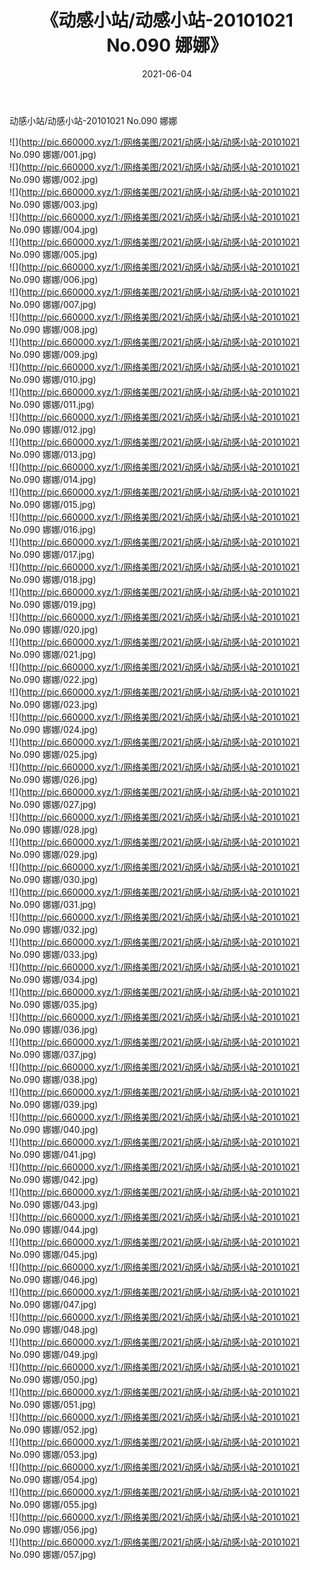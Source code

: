 ﻿---
layout: post
title:  《动感小站/动感小站-20101021 No.090 娜娜》
date:   2021-06-04
img: http://pic.660000.xyz/1:/网络美图/2021/动感小站/动感小站-20101021 No.090 娜娜/000.jpg
categories: [美女, 清纯, 唯美]
---

动感小站/动感小站-20101021 No.090 娜娜

 ![](http://pic.660000.xyz/1:/网络美图/2021/动感小站/动感小站-20101021 No.090 娜娜/001.jpg) <br>![](http://pic.660000.xyz/1:/网络美图/2021/动感小站/动感小站-20101021 No.090 娜娜/002.jpg) <br>![](http://pic.660000.xyz/1:/网络美图/2021/动感小站/动感小站-20101021 No.090 娜娜/003.jpg) <br>![](http://pic.660000.xyz/1:/网络美图/2021/动感小站/动感小站-20101021 No.090 娜娜/004.jpg) <br>![](http://pic.660000.xyz/1:/网络美图/2021/动感小站/动感小站-20101021 No.090 娜娜/005.jpg) <br>![](http://pic.660000.xyz/1:/网络美图/2021/动感小站/动感小站-20101021 No.090 娜娜/006.jpg) <br>![](http://pic.660000.xyz/1:/网络美图/2021/动感小站/动感小站-20101021 No.090 娜娜/007.jpg) <br>![](http://pic.660000.xyz/1:/网络美图/2021/动感小站/动感小站-20101021 No.090 娜娜/008.jpg) <br>![](http://pic.660000.xyz/1:/网络美图/2021/动感小站/动感小站-20101021 No.090 娜娜/009.jpg) <br>![](http://pic.660000.xyz/1:/网络美图/2021/动感小站/动感小站-20101021 No.090 娜娜/010.jpg) <br>![](http://pic.660000.xyz/1:/网络美图/2021/动感小站/动感小站-20101021 No.090 娜娜/011.jpg) <br>![](http://pic.660000.xyz/1:/网络美图/2021/动感小站/动感小站-20101021 No.090 娜娜/012.jpg) <br>![](http://pic.660000.xyz/1:/网络美图/2021/动感小站/动感小站-20101021 No.090 娜娜/013.jpg) <br>![](http://pic.660000.xyz/1:/网络美图/2021/动感小站/动感小站-20101021 No.090 娜娜/014.jpg) <br>![](http://pic.660000.xyz/1:/网络美图/2021/动感小站/动感小站-20101021 No.090 娜娜/015.jpg) <br>![](http://pic.660000.xyz/1:/网络美图/2021/动感小站/动感小站-20101021 No.090 娜娜/016.jpg) <br>![](http://pic.660000.xyz/1:/网络美图/2021/动感小站/动感小站-20101021 No.090 娜娜/017.jpg) <br>![](http://pic.660000.xyz/1:/网络美图/2021/动感小站/动感小站-20101021 No.090 娜娜/018.jpg) <br>![](http://pic.660000.xyz/1:/网络美图/2021/动感小站/动感小站-20101021 No.090 娜娜/019.jpg) <br>![](http://pic.660000.xyz/1:/网络美图/2021/动感小站/动感小站-20101021 No.090 娜娜/020.jpg) <br>![](http://pic.660000.xyz/1:/网络美图/2021/动感小站/动感小站-20101021 No.090 娜娜/021.jpg) <br>![](http://pic.660000.xyz/1:/网络美图/2021/动感小站/动感小站-20101021 No.090 娜娜/022.jpg) <br>![](http://pic.660000.xyz/1:/网络美图/2021/动感小站/动感小站-20101021 No.090 娜娜/023.jpg) <br>![](http://pic.660000.xyz/1:/网络美图/2021/动感小站/动感小站-20101021 No.090 娜娜/024.jpg) <br>![](http://pic.660000.xyz/1:/网络美图/2021/动感小站/动感小站-20101021 No.090 娜娜/025.jpg) <br>![](http://pic.660000.xyz/1:/网络美图/2021/动感小站/动感小站-20101021 No.090 娜娜/026.jpg) <br>![](http://pic.660000.xyz/1:/网络美图/2021/动感小站/动感小站-20101021 No.090 娜娜/027.jpg) <br>![](http://pic.660000.xyz/1:/网络美图/2021/动感小站/动感小站-20101021 No.090 娜娜/028.jpg) <br>![](http://pic.660000.xyz/1:/网络美图/2021/动感小站/动感小站-20101021 No.090 娜娜/029.jpg) <br>![](http://pic.660000.xyz/1:/网络美图/2021/动感小站/动感小站-20101021 No.090 娜娜/030.jpg) <br>![](http://pic.660000.xyz/1:/网络美图/2021/动感小站/动感小站-20101021 No.090 娜娜/031.jpg) <br>![](http://pic.660000.xyz/1:/网络美图/2021/动感小站/动感小站-20101021 No.090 娜娜/032.jpg) <br>![](http://pic.660000.xyz/1:/网络美图/2021/动感小站/动感小站-20101021 No.090 娜娜/033.jpg) <br>![](http://pic.660000.xyz/1:/网络美图/2021/动感小站/动感小站-20101021 No.090 娜娜/034.jpg) <br>![](http://pic.660000.xyz/1:/网络美图/2021/动感小站/动感小站-20101021 No.090 娜娜/035.jpg) <br>![](http://pic.660000.xyz/1:/网络美图/2021/动感小站/动感小站-20101021 No.090 娜娜/036.jpg) <br>![](http://pic.660000.xyz/1:/网络美图/2021/动感小站/动感小站-20101021 No.090 娜娜/037.jpg) <br>![](http://pic.660000.xyz/1:/网络美图/2021/动感小站/动感小站-20101021 No.090 娜娜/038.jpg) <br>![](http://pic.660000.xyz/1:/网络美图/2021/动感小站/动感小站-20101021 No.090 娜娜/039.jpg) <br>![](http://pic.660000.xyz/1:/网络美图/2021/动感小站/动感小站-20101021 No.090 娜娜/040.jpg) <br>![](http://pic.660000.xyz/1:/网络美图/2021/动感小站/动感小站-20101021 No.090 娜娜/041.jpg) <br>![](http://pic.660000.xyz/1:/网络美图/2021/动感小站/动感小站-20101021 No.090 娜娜/042.jpg) <br>![](http://pic.660000.xyz/1:/网络美图/2021/动感小站/动感小站-20101021 No.090 娜娜/043.jpg) <br>![](http://pic.660000.xyz/1:/网络美图/2021/动感小站/动感小站-20101021 No.090 娜娜/044.jpg) <br>![](http://pic.660000.xyz/1:/网络美图/2021/动感小站/动感小站-20101021 No.090 娜娜/045.jpg) <br>![](http://pic.660000.xyz/1:/网络美图/2021/动感小站/动感小站-20101021 No.090 娜娜/046.jpg) <br>![](http://pic.660000.xyz/1:/网络美图/2021/动感小站/动感小站-20101021 No.090 娜娜/047.jpg) <br>![](http://pic.660000.xyz/1:/网络美图/2021/动感小站/动感小站-20101021 No.090 娜娜/048.jpg) <br>![](http://pic.660000.xyz/1:/网络美图/2021/动感小站/动感小站-20101021 No.090 娜娜/049.jpg) <br>![](http://pic.660000.xyz/1:/网络美图/2021/动感小站/动感小站-20101021 No.090 娜娜/050.jpg) <br>![](http://pic.660000.xyz/1:/网络美图/2021/动感小站/动感小站-20101021 No.090 娜娜/051.jpg) <br>![](http://pic.660000.xyz/1:/网络美图/2021/动感小站/动感小站-20101021 No.090 娜娜/052.jpg) <br>![](http://pic.660000.xyz/1:/网络美图/2021/动感小站/动感小站-20101021 No.090 娜娜/053.jpg) <br>![](http://pic.660000.xyz/1:/网络美图/2021/动感小站/动感小站-20101021 No.090 娜娜/054.jpg) <br>![](http://pic.660000.xyz/1:/网络美图/2021/动感小站/动感小站-20101021 No.090 娜娜/055.jpg) <br>![](http://pic.660000.xyz/1:/网络美图/2021/动感小站/动感小站-20101021 No.090 娜娜/056.jpg) <br>![](http://pic.660000.xyz/1:/网络美图/2021/动感小站/动感小站-20101021 No.090 娜娜/057.jpg) <br>
